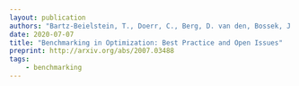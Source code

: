 ```yaml
---
layout: publication
authors: "Bartz-Beielstein, T., Doerr, C., Berg, D. van den, Bossek, J., Chandrasekaran, S., Eftimov, T., Fischbach, A., Kerschke, P., La Cava, W., Lopez-Ibanez, M., Malan, K. M., Moore, J. H., Naujoks, B., Orzechowski, P., Volz, V., Wagner, M., and Weise, T. "
date: 2020-07-07
title: "Benchmarking in Optimization: Best Practice and Open Issues"
preprint: http://arxiv.org/abs/2007.03488
tags:
    - benchmarking
---
```

